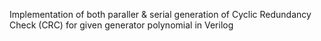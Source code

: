 Implementation of both paraller & serial generation of Cyclic Redundancy Check (CRC) for given generator polynomial in Verilog
